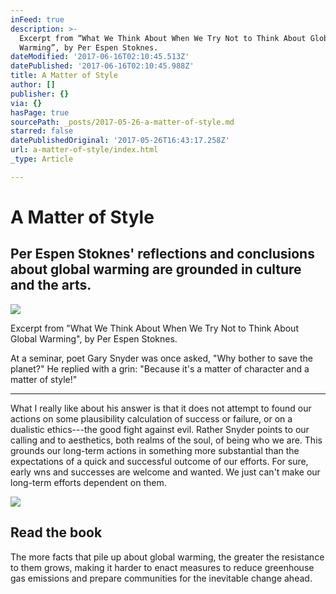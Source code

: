 ```yaml
---
inFeed: true
description: >-
  Excerpt from “What We Think About When We Try Not to Think About Global
  Warming”, by Per Espen Stoknes.
dateModified: '2017-06-16T02:10:45.513Z'
datePublished: '2017-06-16T02:10:45.988Z'
title: A Matter of Style
author: []
publisher: {}
via: {}
hasPage: true
sourcePath: _posts/2017-05-26-a-matter-of-style.md
starred: false
datePublishedOriginal: '2017-05-26T16:43:17.258Z'
url: a-matter-of-style/index.html
_type: Article

---
```

# A Matter of Style

## Per Espen Stoknes' reflections and conclusions about global warming are grounded in culture and the arts.
![](https://the-grid-user-content.s3-us-west-2.amazonaws.com/8ddaa08b-d227-4a0c-9544-2a470e14e408.jpg)

Excerpt from "What We Think About When We Try Not to Think About Global Warming", by Per Espen Stoknes.

At a seminar, poet Gary Snyder was once asked, "Why bother to save the planet?" He replied with a grin: "Because it's a matter of character and a matter of style!" 

---

What I really like about his answer is that it does not attempt to found our actions on some plausibility calculation of success or failure, or on a dualistic ethics---the good fight against evil. Rather Snyder points to our calling and to aesthetics, both realms of the soul, of being who we are. This grounds our long-term actions in something more substantial than the expectations of a quick and successful outcome of our efforts. For sure, early wns and successes are welcome and wanted. We just can't make our long-term efforts dependent on them.

<article style=""><img src="http://www.chelseagreen.com/content/01/19901" /><h1>Read the book </h1><p>The more facts that pile up about global warming, the greater the resistance to them grows, making it harder to enact measures to reduce greenhouse gas emissions and prepare communities for the inevitable change ahead.</p></article>